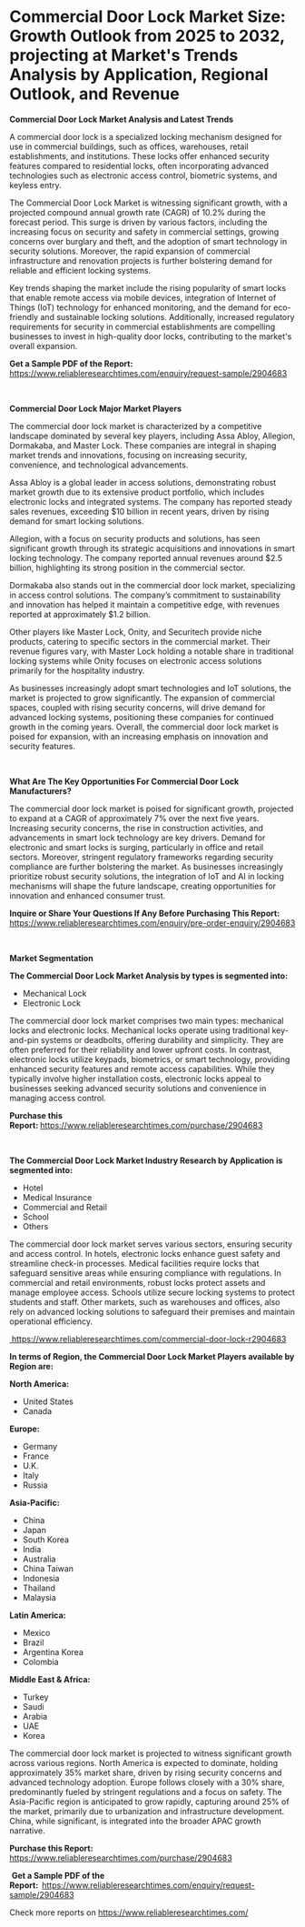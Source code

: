<p><h1>Commercial Door Lock Market Size: Growth Outlook from 2025 to 2032, projecting at Market's Trends Analysis by Application, Regional Outlook, and Revenue</h1></p><p><strong>Commercial Door Lock Market Analysis and Latest Trends</strong></p>
<p><p>A commercial door lock is a specialized locking mechanism designed for use in commercial buildings, such as offices, warehouses, retail establishments, and institutions. These locks offer enhanced security features compared to residential locks, often incorporating advanced technologies such as electronic access control, biometric systems, and keyless entry.</p><p>The Commercial Door Lock Market is witnessing significant growth, with a projected compound annual growth rate (CAGR) of 10.2% during the forecast period. This surge is driven by various factors, including the increasing focus on security and safety in commercial settings, growing concerns over burglary and theft, and the adoption of smart technology in security solutions. Moreover, the rapid expansion of commercial infrastructure and renovation projects is further bolstering demand for reliable and efficient locking systems.</p><p>Key trends shaping the market include the rising popularity of smart locks that enable remote access via mobile devices, integration of Internet of Things (IoT) technology for enhanced monitoring, and the demand for eco-friendly and sustainable locking solutions. Additionally, increased regulatory requirements for security in commercial establishments are compelling businesses to invest in high-quality door locks, contributing to the market's overall expansion.</p></p>
<p><strong>Get a Sample PDF of the Report:&nbsp;</strong> <a href="https://www.reliableresearchtimes.com/enquiry/request-sample/2904683?utm_campaign=3219&utm_medium=2&utm_source=Github&utm_content=ia&utm_term=12032025&utm_id=commercial-door-lock">https://www.reliableresearchtimes.com/enquiry/request-sample/2904683</a></p>
<p>&nbsp;</p>
<p><strong>Commercial Door Lock Major Market Players</strong></p>
<p><p>The commercial door lock market is characterized by a competitive landscape dominated by several key players, including Assa Abloy, Allegion, Dormakaba, and Master Lock. These companies are integral in shaping market trends and innovations, focusing on increasing security, convenience, and technological advancements.</p><p>Assa Abloy is a global leader in access solutions, demonstrating robust market growth due to its extensive product portfolio, which includes electronic locks and integrated systems. The company has reported steady sales revenues, exceeding $10 billion in recent years, driven by rising demand for smart locking solutions.</p><p>Allegion, with a focus on security products and solutions, has seen significant growth through its strategic acquisitions and innovations in smart locking technology. The company reported annual revenues around $2.5 billion, highlighting its strong position in the commercial sector.</p><p>Dormakaba also stands out in the commercial door lock market, specializing in access control solutions. The company’s commitment to sustainability and innovation has helped it maintain a competitive edge, with revenues reported at approximately $1.2 billion.</p><p>Other players like Master Lock, Onity, and Securitech provide niche products, catering to specific sectors in the commercial market. Their revenue figures vary, with Master Lock holding a notable share in traditional locking systems while Onity focuses on electronic access solutions primarily for the hospitality industry.</p><p>As businesses increasingly adopt smart technologies and IoT solutions, the market is projected to grow significantly. The expansion of commercial spaces, coupled with rising security concerns, will drive demand for advanced locking systems, positioning these companies for continued growth in the coming years. Overall, the commercial door lock market is poised for expansion, with an increasing emphasis on innovation and security features.</p></p>
<p>&nbsp;</p>
<p><strong>What Are The Key Opportunities For Commercial Door Lock Manufacturers?</strong></p>
<p><p>The commercial door lock market is poised for significant growth, projected to expand at a CAGR of approximately 7% over the next five years. Increasing security concerns, the rise in construction activities, and advancements in smart lock technology are key drivers. Demand for electronic and smart locks is surging, particularly in office and retail sectors. Moreover, stringent regulatory frameworks regarding security compliance are further bolstering the market. As businesses increasingly prioritize robust security solutions, the integration of IoT and AI in locking mechanisms will shape the future landscape, creating opportunities for innovation and enhanced consumer trust.</p></p>
<p><strong>Inquire or Share Your Questions If Any Before Purchasing This Report:</strong> <a href="https://www.reliableresearchtimes.com/enquiry/pre-order-enquiry/2904683?utm_campaign=3219&utm_medium=2&utm_source=Github&utm_content=ia&utm_term=12032025&utm_id=commercial-door-lock">https://www.reliableresearchtimes.com/enquiry/pre-order-enquiry/2904683</a></p>
<p>&nbsp;</p>
<p><strong>Market Segmentation</strong></p>
<p><strong>The Commercial Door Lock Market Analysis by types is segmented into:</strong></p>
<p><ul><li>Mechanical Lock</li><li>Electronic Lock</li></ul></p>
<p><p>The commercial door lock market comprises two main types: mechanical locks and electronic locks. Mechanical locks operate using traditional key-and-pin systems or deadbolts, offering durability and simplicity. They are often preferred for their reliability and lower upfront costs. In contrast, electronic locks utilize keypads, biometrics, or smart technology, providing enhanced security features and remote access capabilities. While they typically involve higher installation costs, electronic locks appeal to businesses seeking advanced security solutions and convenience in managing access control.</p></p>
<p><strong>Purchase this Report:&nbsp;</strong><a href="https://www.reliableresearchtimes.com/purchase/2904683?utm_campaign=3219&utm_medium=2&utm_source=Github&utm_content=ia&utm_term=12032025&utm_id=commercial-door-lock">https://www.reliableresearchtimes.com/purchase/2904683</a></p>
<p>&nbsp;</p>
<p><strong>The Commercial Door Lock Market Industry Research by Application is segmented into:</strong></p>
<p><ul><li>Hotel</li><li>Medical Insurance</li><li>Commercial and Retail</li><li>School</li><li>Others</li></ul></p>
<p><p>The commercial door lock market serves various sectors, ensuring security and access control. In hotels, electronic locks enhance guest safety and streamline check-in processes. Medical facilities require locks that safeguard sensitive areas while ensuring compliance with regulations. In commercial and retail environments, robust locks protect assets and manage employee access. Schools utilize secure locking systems to protect students and staff. Other markets, such as warehouses and offices, also rely on advanced locking solutions to safeguard their premises and maintain operational efficiency.</p></p>
<p><a href="https://www.reliableresearchtimes.com/commercial-door-lock-r2904683?utm_campaign=3219&utm_medium=2&utm_source=Github&utm_content=ia&utm_term=12032025&utm_id=commercial-door-lock">&nbsp;https://www.reliableresearchtimes.com/commercial-door-lock-r2904683</a></p>
<p><strong>In terms of Region, the Commercial Door Lock Market Players available by Region are:</strong></p>
<p>
    <p> <strong> North America: </strong>
        <ul>
            <li>United States</li>
            <li>Canada</li>
        </ul>
        </p> 
    <p> <strong> Europe: </strong>
        <ul>
            <li>Germany</li>
            <li>France</li>
            <li>U.K.</li>
            <li>Italy</li>
            <li>Russia</li>
        </ul>
        </p> 
    <p> <strong> Asia-Pacific: </strong>
        <ul>
            <li>China</li>
            <li>Japan</li>
            <li>South Korea</li>
            <li>India</li>
            <li>Australia</li>
            <li>China Taiwan</li>
            <li>Indonesia</li>
            <li>Thailand</li>
            <li>Malaysia</li>
        </ul>
        </p> 
    <p> <strong> Latin America: </strong>
        <ul>
            <li>Mexico</li>
            <li>Brazil</li>
            <li>Argentina Korea</li>
            <li>Colombia</li>
        </ul>
        </p> 
    <p> <strong> Middle East & Africa: </strong>
        <ul>
            <li>Turkey</li>
            <li>Saudi</li>
            <li>Arabia</li>
            <li>UAE</li>
            <li>Korea</li>
        </ul>
    </p>
    </p>
<p><p>The commercial door lock market is projected to witness significant growth across various regions. North America is expected to dominate, holding approximately 35% market share, driven by rising security concerns and advanced technology adoption. Europe follows closely with a 30% share, predominantly fueled by stringent regulations and a focus on safety. The Asia-Pacific region is anticipated to grow rapidly, capturing around 25% of the market, primarily due to urbanization and infrastructure development. China, while significant, is integrated into the broader APAC growth narrative.</p></p>
<p><strong>Purchase this Report: </strong><a href="https://www.reliableresearchtimes.com/purchase/2904683?utm_campaign=3219&utm_medium=2&utm_source=Github&utm_content=ia&utm_term=12032025&utm_id=commercial-door-lock">https://www.reliableresearchtimes.com/purchase/2904683</a></p>
<p>&nbsp;<strong>Get a Sample PDF of the Report:&nbsp;&nbsp;</strong><a href="https://www.reliableresearchtimes.com/enquiry/request-sample/2904683?utm_campaign=3219&utm_medium=2&utm_source=Github&utm_content=ia&utm_term=12032025&utm_id=commercial-door-lock">https://www.reliableresearchtimes.com/enquiry/request-sample/2904683</a></p>
<p><strong></strong></p>
<p>Check more reports on <a href="https://www.reliableresearchtimes.com/?utm_campaign=3219&utm_medium=2&utm_source=Github&utm_content=ia&utm_term=12032025&utm_id=commercial-door-lock">https://www.reliableresearchtimes.com/</a></p>